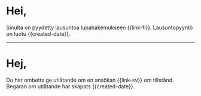 # Hei,

Sinulta on pyydetty lausuntoa lupahakemukseen {{link-fi}}. Lausuntopyynt&ouml; on luotu {{created-date}}.

---

# Hej,

Du har ombetts ge utl&aring;tande om en ans&ouml;kan {{link-sv}} om tillst&aring;nd. Beg&auml;ran om utl&aring;tande har skapats {{created-date}}.